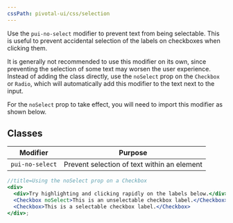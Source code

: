 ```yaml
---
cssPath: pivotal-ui/css/selection
---
```


Use the `pui-no-select` modifier to prevent text from being selectable. This is useful to prevent accidental selection of the labels on checkboxes when clicking them.

It is generally not recommended to use this modifier on its own, since preventing the selection of some text may worsen the user experience. Instead of adding the class directly, use the `noSelect` prop on the `Checkbox` or `Radio`, which will automatically add this modifier to the text next to the input.

For the `noSelect` prop to take effect, you will need to import this modifier as shown below.

## Classes

Modifier | Purpose
---------|--------
`pui-no-select` | Prevent selection of text within an element

```jsx harmony
//title=Using the noSelect prop on a Checkbox
<div>
  <div>Try highlighting and clicking rapidly on the labels below.</div>
  <Checkbox noSelect>This is an unselectable checkbox label.</Checkbox>
  <Checkbox>This is a selectable checkbox label.</Checkbox>
</div>;
```